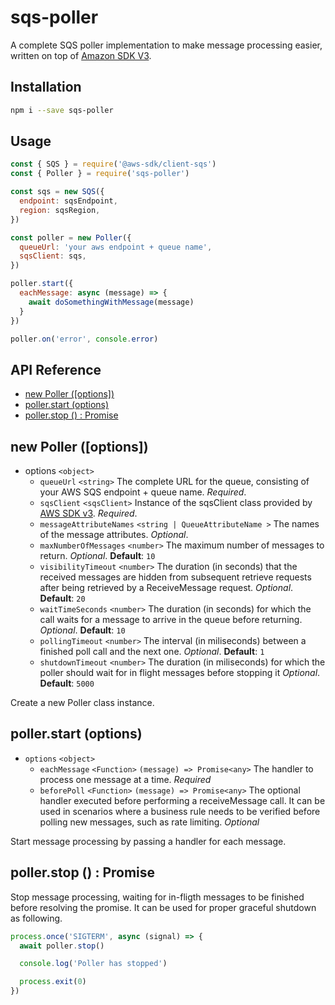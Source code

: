 # sqs-poller

A complete SQS poller implementation to make message processing easier, written on top of [Amazon SDK V3](https://docs.aws.amazon.com/AWSJavaScriptSDK/v3/latest/clients/client-sqs/index.html).

## Installation
```sh
npm i --save sqs-poller
```

## Usage

```javascript
const { SQS } = require('@aws-sdk/client-sqs')
const { Poller } = require('sqs-poller')

const sqs = new SQS({
  endpoint: sqsEndpoint,
  region: sqsRegion,
})

const poller = new Poller({
  queueUrl: 'your aws endpoint + queue name',
  sqsClient: sqs,
})

poller.start({
  eachMessage: async (message) => {
    await doSomethingWithMessage(message)
  }
})

poller.on('error', console.error)
```

## API Reference
- [new Poller ([options])](#new-poller-options)
- [poller.start (options)](#pollerstart-options)
- [poller.stop () : Promise<any>](#pollerstop---promiseany)

## new Poller ([options])

- options `<object>`
  - `queueUrl` `<string>` The complete URL for the queue, consisting of your AWS SQS endpoint + queue name. *Required*.
  -  `sqsClient` `<sqsClient>` Instance of the sqsClient class provided by [AWS SDK v3](https://docs.aws.amazon.com/AWSJavaScriptSDK/v3/latest/clients/client-sqs/classes/sqsclient.html). *Required*.
  - `messageAttributeNames` `<string | QueueAttributeName >` The names of the message attributes. *Optional*.
  - `maxNumberOfMessages` `<number>` The maximum number of messages to return. *Optional*. __Default__: `10`
  - `visibilityTimeout` `<number>` The duration (in seconds) that the received messages are hidden from subsequent retrieve requests after being retrieved by a ReceiveMessage request. *Optional*. __Default__: `20`
  - `waitTimeSeconds` `<number>` The duration (in seconds) for which the call waits for a message to arrive in the queue before returning. *Optional*. __Default__: `10`
  - `pollingTimeout` `<number>` The interval (in miliseconds) between a finished poll call and the next one. *Optional*. __Default__: `1`
  - `shutdownTimeout` `<number>` The duration (in miliseconds) for which the poller should wait for in flight messages before stopping it *Optional*. __Default__: `5000`


Create a new Poller class instance.

## poller.start (options)

- `options` `<object>`
  - `eachMessage` `<Function>` `(message) => Promise<any>` The handler to process one message at a time. *Required*
  - `beforePoll` `<Function>` `(message) => Promise<any>` The optional handler executed before performing a receiveMessage call. It can be used in scenarios where a business rule needs to be verified before polling new messages, such as rate limiting. *Optional*

Start message processing by passing a handler for each message.

## poller.stop () : Promise<any>

Stop message processing, waiting for in-fligth messages to be finished before resolving the promise. It can be used for proper graceful shutdown as following.
```javascript
process.once('SIGTERM', async (signal) => {
  await poller.stop()

  console.log('Poller has stopped')

  process.exit(0)
})
```
